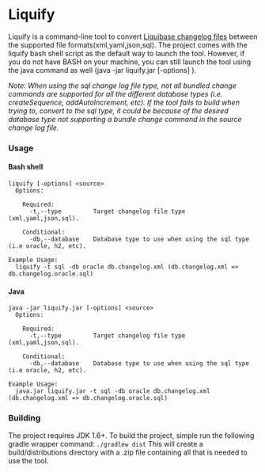# Liquify

Liquify is a command-line tool to convert [Liquibase changelog files](http://www.liquibase.org/documentation/databasechangelog.html)
between the supported file formats(xml,yaml,json,sql).  The project comes with the
liquify bash shell script as the default way to launch the tool.  However, if you do not
have BASH on your machine, you can still launch the tool using the java command as well (java -jar liquify.jar [-options] <source>).

_Note: When using the sql change log file type, not all bundled change commands are supported for all the different
database types (i.e. createSequence, addAutoIncrement, etc).  If the tool fails to build when trying to,
convert to the sql type, it could be because of the desired database type not supporting a bundle change command
in the source change log file._

### Usage
#### Bash shell
```
liquify [-options] <source>
  Options:
  
    Required:
      -t,--type         Target changelog file type (xml,yaml,json,sql).
      
    Conditional:
      -db,--database    Database type to use when using the sql type (i.e oracle, h2, etc).
      
Example Usage:
  liquify -t sql -db oracle db.changelog.xml (db.changelog.xml => db.changelog.oracle.sql)
```

#### Java 
```
java -jar liquify.jar [-options] <source>
  Options:
  
    Required:
      -t,--type         Target changelog file type (xml,yaml,json,sql).
      
    Conditional:
      -db,--database    Database type to use when using the sql type (i.e oracle, h2, etc).
      
Example Usage:
  java.jar liquify.jar -t sql -db oracle db.changelog.xml (db.changelog.xml => db.changelog.oracle.sql)
```

### Building
The project requires JDK 1.6+.  To build the project, simple run the following gradle wrapper command:
```./gradlew dist```
This will create a build/distributions directory with a .zip file containing all that is needed to use the tool.